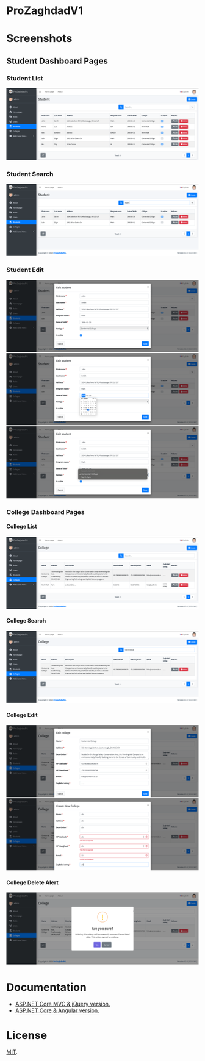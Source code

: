 # ProZaghdadV1


# Screenshots

## Student Dashboard Pages
### Student List
![](_screenshots/student_list.png)
### Student Search
![](_screenshots/student_list_search.png)
### Student Edit
![](_screenshots/student_edit.png)
![](_screenshots/student_edit_2.png)
![](_screenshots/student_edit_3.png)

### College Dashboard Pages
#### College List
![](_screenshots/college_list.png)
#### College Search
![](_screenshots/college_list_search.png)
#### College Edit
![](_screenshots/college_edit.png)
![](_screenshots/college_form_validation.png)
#### College Delete Alert
![](_screenshots/college_delete_alert.png)


# Documentation

* [ASP.NET Core MVC & jQuery version.](https://aspnetboilerplate.com/Pages/Documents/Zero/Startup-Template-Core)
* [ASP.NET Core & Angular  version.](https://aspnetboilerplate.com/Pages/Documents/Zero/Startup-Template-Angular)

# License

[MIT](LICENSE).
